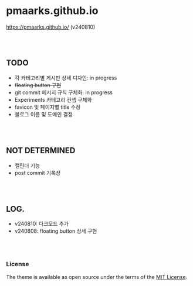 # pmaarks.github.io
<https://pmaarks.github.io/> (v240810)

<br>
<br>

## TODO
-  각 카테고리별 게시판 상세 디자인: in progress
-  ~~floating button 구현~~
-  git commit 메시지 규칙 구체화: in progress
-  Experiments 카테고리 컨셉 구체화
-  favicon 및 페이지별 title 수정
-  블로그 이름 및 도메인 결정

<br>
<br>

## NOT DETERMINED
-  캘린더 기능
-  post commit 기록장

<br>
<br>

## LOG.
-  v240810: 다크모드 추가
-  v240808: floating button 상세 구현

<br>
<br>

### License
The theme is available as open source under the terms of the [MIT License](https://opensource.org/licenses/MIT).
